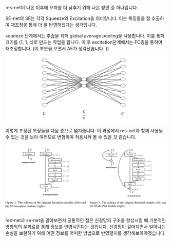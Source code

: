 res-net이 나온 이후에 오차를 더 낮추기 위해 나온 방안 중 하나입니다. 

SE-net의 SE는 각각 Squeeze와 Excitation을 의미합니다. 이는 특징들을 잘 추출하여 재조정을 통해 더 잘 반영하겠다는 생각입니다.

squeeze 단계에서는 추출을 위해 global average pooling을 사용합니다. 이를 통해 크기를 (1, 1, c)로 만드는 작업을 합니다. 이 후 excitation단계에서는 FC층을 통하여 재조정합니다. (이 부분을 보면서 AE가 생각났습니다. ))

![senet01](images/senet01.png)

이렇게 조정된 특징들을 다음 층으로 넘겨줍니다. 이 과정에서 res-net과 함께 사용될 수 있는 것을 보아 여러모로 변형하여 적용시켜 볼 수 있을 것 같습니다. 

![senet02](images/senet02.png)

res-net과 se-net을 알아보면서 공통적인 점은 신경망의 구조를 향상시킬 때 기본적인 방향외의 우회로를 통해 정보를 반영시킨다는 것입니다. 신경망이 깊어지면서 일어나는 손실을 보완하기 위해 어떤 정보를 어떠한 방법으로 반영할지를 생각해보아야겠습니다. 
